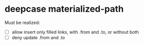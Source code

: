 # deepcase materialized-path

Must be realized:

- [ ] allow insert only filled links, with .from and .to, or without both
- [ ] deny update .from and .to

